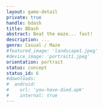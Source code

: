 ```yaml
---
layout: game-detail
private: true
handle: bdash
title: BDash
abstract: Beat the maze... fast!
description: ...
genre: Casual / Maze
#featured_image: 'landscape1.jpeg'
#device_image: 'portrait1.jpeg'
orientation: portrait
status: concept
status_id: 6
#downloads:
#  android:
#    url: 'you-have-died.apk'
#    internal: true
---
```


